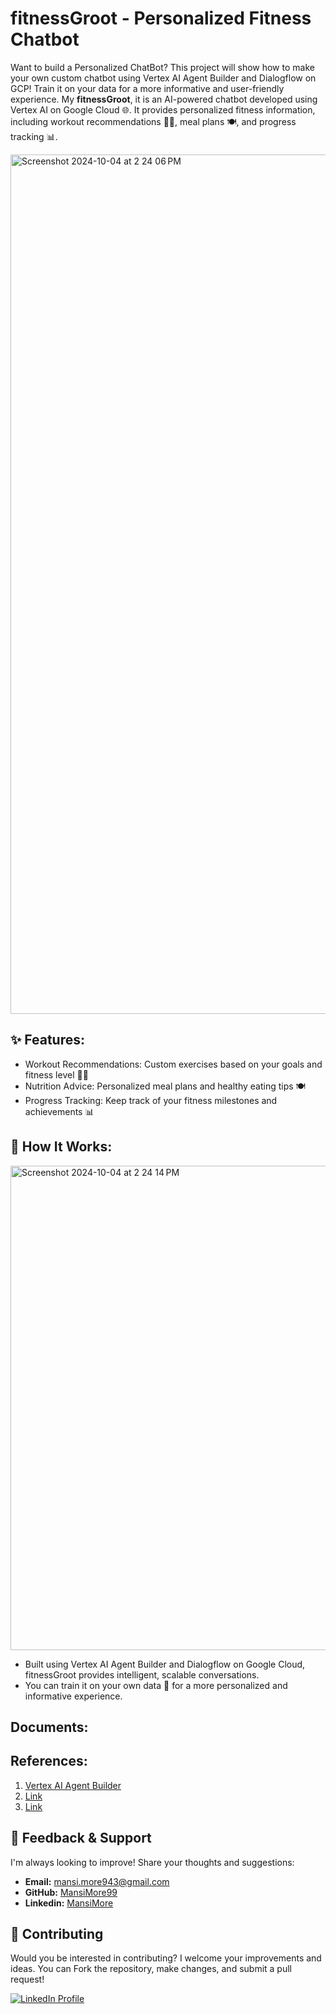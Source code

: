 # fitnessGroot - Personalized Fitness Chatbot

Want to build a Personalized ChatBot? This project will show how to make your own custom chatbot using Vertex AI Agent Builder and Dialogflow on GCP! Train it on your data for a more informative and user-friendly experience. 
My **fitnessGroot**, it is an AI-powered chatbot developed using Vertex AI on Google Cloud 🌐. It provides personalized fitness information, including workout recommendations 🏋️‍♂️, meal plans 🍽️, and progress tracking 📊. 


<img width="1375" alt="Screenshot 2024-10-04 at 2 24 06 PM" src="https://github.com/user-attachments/assets/39043473-22b3-426f-9531-c1df5b141ed8">


## ✨ Features:

* Workout Recommendations: Custom exercises based on your goals and fitness level 🏋️‍♂️ 
* Nutrition Advice: Personalized meal plans and healthy eating tips 🍽️
* Progress Tracking: Keep track of your fitness milestones and achievements 📊


## 🚀 How It Works:

<img width="775" alt="Screenshot 2024-10-04 at 2 24 14 PM" src="https://github.com/user-attachments/assets/9de49504-fe80-4aa5-b110-a93a5bca0ba0">

* Built using Vertex AI Agent Builder and Dialogflow on Google Cloud, fitnessGroot provides intelligent, scalable conversations.
* You can train it on your own data 📁 for a more personalized and informative experience.



## Documents:





## References:

1. [Vertex AI Agent Builder](https://cloud.google.com/products/agent-builder?hl=en)
2. [Link](https://youtu.be/HSJIrCiAmOc?si=qz2D-k1iSii9xK_A)
3. [Link](https://youtu.be/QcXOrBDwCL8?si=BperMyuwW4hvsGVu)




## 💬 Feedback & Support

I'm always looking to improve! Share your thoughts and suggestions:

- **Email:** mansi.more943@gmail.com
- **GitHub:** [MansiMore99](https://github.com/MansiMore99)
- **Linkedin:** [MansiMore](https://linkedin.com/in/mansi-more-0943)

## 📢 Contributing

Would you be interested in contributing? I welcome your improvements and ideas. You can Fork the repository, make changes, and submit a pull request!


<a href="https://www.linkedin.com/in/mansi-more-0943/"> ![LinkedIn Profile](https://img.shields.io/badge/LinkedIn-0077B5?style=for-the-badge&logo=linkedin&logoColor=white) </a>


